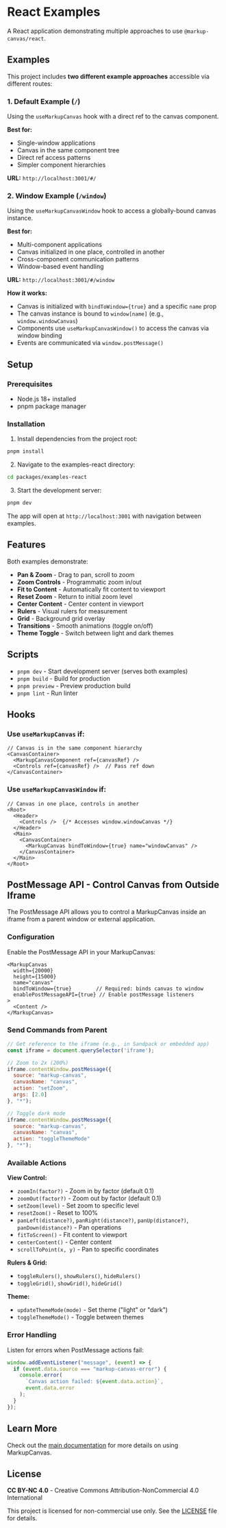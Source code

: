 # React Examples

A React application demonstrating multiple approaches to use `@markup-canvas/react`.

## Examples

This project includes **two different example approaches** accessible via different routes:

### 1. **Default Example** (`/`)
Using the `useMarkupCanvas` hook with a direct ref to the canvas component.

**Best for:**
- Single-window applications
- Canvas in the same component tree
- Direct ref access patterns
- Simpler component hierarchies

**URL:** `http://localhost:3001/#/`

### 2. **Window Example** (`/window`)
Using the `useMarkupCanvasWindow` hook to access a globally-bound canvas instance.

**Best for:**
- Multi-component applications
- Canvas initialized in one place, controlled in another
- Cross-component communication patterns
- Window-based event handling

**URL:** `http://localhost:3001/#/window`

**How it works:**
- Canvas is initialized with `bindToWindow={true}` and a specific `name` prop
- The canvas instance is bound to `window[name]` (e.g., `window.windowCanvas`)
- Components use `useMarkupCanvasWindow()` to access the canvas via window binding
- Events are communicated via `window.postMessage()`

## Setup

### Prerequisites

- Node.js 18+ installed
- pnpm package manager

### Installation

1. Install dependencies from the project root:

```bash
pnpm install
```

2. Navigate to the examples-react directory:

```bash
cd packages/examples-react
```

3. Start the development server:

```bash
pnpm dev
```

The app will open at `http://localhost:3001` with navigation between examples.

## Features

Both examples demonstrate:

- **Pan & Zoom** - Drag to pan, scroll to zoom
- **Zoom Controls** - Programmatic zoom in/out
- **Fit to Content** - Automatically fit content to viewport
- **Reset Zoom** - Return to initial zoom level
- **Center Content** - Center content in viewport
- **Rulers** - Visual rulers for measurement
- **Grid** - Background grid overlay
- **Transitions** - Smooth animations (toggle on/off)
- **Theme Toggle** - Switch between light and dark themes

## Scripts

- `pnpm dev` - Start development server (serves both examples)
- `pnpm build` - Build for production
- `pnpm preview` - Preview production build
- `pnpm lint` - Run linter

## Hooks

### Use `useMarkupCanvas` if:
```tsx
// Canvas is in the same component hierarchy
<CanvasContainer>
  <MarkupCanvasComponent ref={canvasRef} />
  <Controls ref={canvasRef} />  // Pass ref down
</CanvasContainer>
```

### Use `useMarkupCanvasWindow` if:
```tsx
// Canvas in one place, controls in another
<Root>
  <Header>
    <Controls />  {/* Accesses window.windowCanvas */}
  </Header>
  <Main>
    <CanvasContainer>
      <MarkupCanvas bindToWindow={true} name="windowCanvas" />
    </CanvasContainer>
  </Main>
</Root>
```

## PostMessage API - Control Canvas from Outside Iframe

The PostMessage API allows you to control a MarkupCanvas inside an iframe from a parent window or external application.

### Configuration

Enable the PostMessage API in your MarkupCanvas:

```tsx
<MarkupCanvas
  width={20000}
  height={15000}
  name="canvas"
  bindToWindow={true}        // Required: binds canvas to window
  enablePostMessageAPI={true} // Enable postMessage listeners
>
  <Content />
</MarkupCanvas>
```

### Send Commands from Parent

```javascript
// Get reference to the iframe (e.g., in Sandpack or embedded app)
const iframe = document.querySelector('iframe');

// Zoom to 2x (200%)
iframe.contentWindow.postMessage({
  source: "markup-canvas",
  canvasName: "canvas",
  action: "setZoom",
  args: [2.0]
}, "*");

// Toggle dark mode
iframe.contentWindow.postMessage({
  source: "markup-canvas",
  canvasName: "canvas",
  action: "toggleThemeMode"
}, "*");
```

### Available Actions

**View Control:**
- `zoomIn(factor?)` - Zoom in by factor (default 0.1)
- `zoomOut(factor?)` - Zoom out by factor (default 0.1)
- `setZoom(level)` - Set zoom to specific level
- `resetZoom()` - Reset to 100%
- `panLeft(distance?)`, `panRight(distance?)`, `panUp(distance?)`, `panDown(distance?)` - Pan operations
- `fitToScreen()` - Fit content to viewport
- `centerContent()` - Center content
- `scrollToPoint(x, y)` - Pan to specific coordinates

**Rulers & Grid:**
- `toggleRulers()`, `showRulers()`, `hideRulers()`
- `toggleGrid()`, `showGrid()`, `hideGrid()`

**Theme:**
- `updateThemeMode(mode)` - Set theme ("light" or "dark")
- `toggleThemeMode()` - Toggle between themes

### Error Handling

Listen for errors when PostMessage actions fail:

```javascript
window.addEventListener("message", (event) => {
  if (event.data.source === "markup-canvas-error") {
    console.error(
      `Canvas action failed: ${event.data.action}`,
      event.data.error
    );
  }
});
```

## Learn More

Check out the [main documentation](../../README.md) for more details on using MarkupCanvas.

## License

**CC BY-NC 4.0** - Creative Commons Attribution-NonCommercial 4.0 International

This project is licensed for non-commercial use only. See the [LICENSE](../../LICENSE) file for details.

